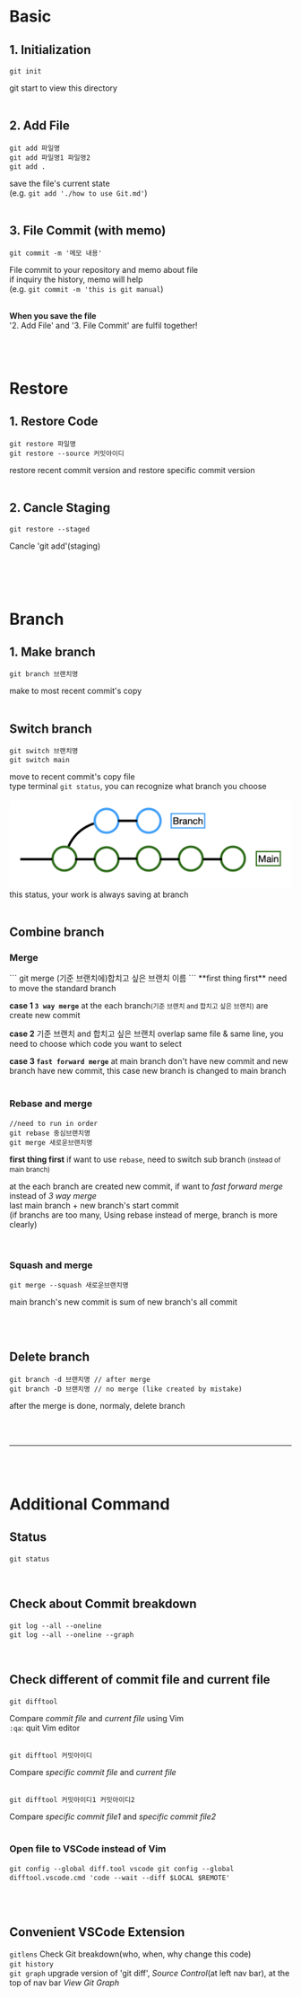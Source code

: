 <h1>Basic</h1>
<h2>1. Initialization</h2>

```
git init
```

git start to view this directory
<br><br>

<h2>2. Add File</h2>

```
git add 파일명
git add 파일명1 파일명2
git add .
```

save the file's current state<br>
(e.g. `git add './how to use Git.md'`)
<br><br>

<h2>3. File Commit (with memo)</h2>

```
git commit -m '메모 내용'
```

File commit to your repository and memo about file<br>
if inquiry the history, memo will help<br>
(e.g. `git commit -m 'this is git manual`)<br><br>

**When you save the file**<br>
'2. Add File' and '3. File Commit' are fulfil together!

<br><br>

<h1>Restore</h1>
<h2>1. Restore Code</h2>

```
git restore 파일명
git restore --source 커밋아이디
```

restore recent commit version and restore specific commit version
<br><br>

<h2>2. Cancle Staging</h2>

```
git restore --staged
```

Cancle 'git add'(staging)

<br><br><br>

<h1>Branch</h1>
<h2>1. Make branch</h2>

```
git branch 브랜치명
```

make to most recent commit's copy
<br><br>

<h2>Switch branch</h2>

```
git switch 브랜치명
git switch main
```

move to recent commit's copy file<br>
type terminal `git status`, you can recognize what branch you choose
<br><br>
![BranchImg](imgOfBranch.png)
this status, your work is always saving at branch
<br><br>

<h2>Combine branch</h2>

<h3>Merge</h3>
```
git merge (기준 브랜치에)합치고 싶은 브랜치 이름
```
**first thing first** need to move the standard branch

**case 1 `3 way merge`** at the each branch<small>(기준 브랜치 and 합치고 싶은 브랜치)</small> are create new commit

**case 2** 기준 브랜치 and 합치고 싶은 브랜치 overlap same file & same line, you need to choose which code you want to select

**case 3 `fast forward merge`** at main branch don't have new commit and new branch have new commit, this case new branch is changed to main branch
<br><br>

<h3>Rebase and merge</h3>

```
//need to run in order
git rebase 중심브랜치명
git merge 새로운브랜치명
```

**first thing first** if want to use `rebase`, need to switch sub branch <small>(instead of main branch)</small>

at the each branch are created new commit, if want to _fast forward merge_ instead of _3 way merge_<br>
last main branch + new branch's start commit<br>
(if branchs are too many, Using rebase instead of merge, branch is more clearly)

<br>
<h3>Squash and merge</h3>

```
git merge --squash 새로운브랜치명
```

main branch's new commit is sum of new branch's all commit

<br><br>

<h2>Delete branch</h2>

```
git branch -d 브랜치명 // after merge
git branch -D 브랜치명 // no merge (like created by mistake)
```

after the merge is done, normaly, delete branch

<br><br><hr/><br><br>

<h1>Additional Command</h1>
<h2>Status</h2>

```
git status
```

<br>
<h2>Check about Commit breakdown</h2>

```
git log --all --oneline
git log --all --oneline --graph
```

<br>
<h2>Check different of commit file and current file</h2>

```
git difftool
```

Compare _commit file_ and _current file_ using Vim<br>
`:qa`: quit Vim editor
<br><br>

```
git difftool 커밋아이디
```

Compare _specific commit file_ and _current file_<br><br>

```
git difftool 커밋아이디1 커밋아이디2
```

Compare _specific commit file1_ and _specific commit file2_<br><br>

<h3>Open file to VSCode instead of Vim</h3>

```
git config --global diff.tool vscode git config --global difftool.vscode.cmd 'code --wait --diff $LOCAL $REMOTE'
```

<br><br>

<h2>Convenient VSCode Extension</h2>

`gitlens` Check Git breakdown(who, when, why change this code)<br>
`git history`<br>
`git graph` upgrade version of 'git diff', _Source Control_(at left nav bar), at the top of nav bar _View Git Graph_ <br>
